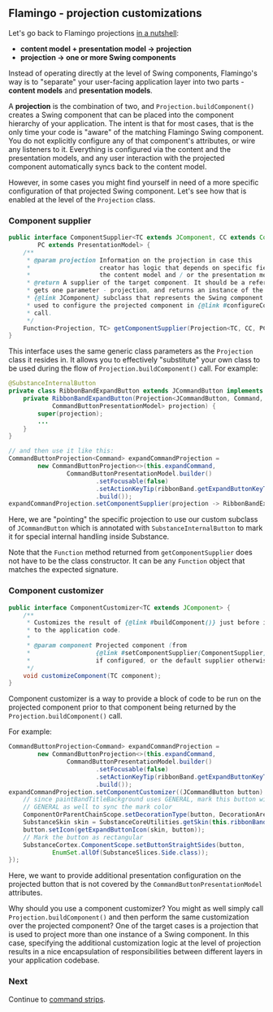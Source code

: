 ## Flamingo - projection customizations

Let's go back to Flamingo projections [in a nutshell](Intro.md):

- **content model + presentation model &#8594; projection**
- **projection &#8594; one or more Swing components**

Instead of operating directly at the level of Swing components, Flamingo's way is to "separate" your user-facing application layer into two parts - **content models** and **presentation models**.

A **projection** is the combination of two, and `Projection.buildComponent()` creates a Swing component that can be placed into the component hierarchy of your application. The intent is that for most cases, that is the only time your code is "aware" of the matching Flamingo Swing component. You do not explicitly configure any of that component's attributes, or wire any listeners to it. Everything is configured via the content and the presentation models, and any user interaction with the projected component automatically syncs back to the content model.

However, in some cases you might find yourself in need of a more specific configuration of that projected Swing component. Let's see how that is enabled at the level of the `Projection` class.

### Component supplier

```java
public interface ComponentSupplier<TC extends JComponent, CC extends ContentModel,
        PC extends PresentationModel> {
    /**
     * @param projection Information on the projection in case this
     *                   creator has logic that depends on specific field(s) of
     *                   the content model and / or the presentation model.
     * @return A supplier of the target component. It should be a reference to a function that
     * gets one parameter - projection, and returns an instance of the matching
     * {@link JComponent} subclass that represents the Swing component to be
     * used to configure the projected component in {@link #configureComponent(JComponent)}
     * call.
     */
    Function<Projection, TC> getComponentSupplier(Projection<TC, CC, PC> projection);
}
```

This interface uses the same generic class parameters as the `Projection` class it resides in. It allows you to effectively "substitute" your own class to be used during the flow of `Projection.buildComponent()` call. For example:

```java
@SubstanceInternalButton
private class RibbonBandExpandButton extends JCommandButton implements FlamingoInternalButton {
    private RibbonBandExpandButton(Projection<JCommandButton, Command,
            CommandButtonPresentationModel> projection) {
        super(projection);
        ...
    }
}

// and then use it like this:
CommandButtonProjection<Command> expandCommandProjection =
        new CommandButtonProjection<>(this.expandCommand,
                CommandButtonPresentationModel.builder()
                        .setFocusable(false)
                        .setActionKeyTip(ribbonBand.getExpandButtonKeyTip())
                        .build());
expandCommandProjection.setComponentSupplier(projection -> RibbonBandExpandButton::new);
```

Here, we are "pointing" the specific projection to use our custom subclass of `JCommandButton` which is annotated with `SubstanceInternalButton` to mark it for special internal handling inside Substance.

Note that the `Function` method returned from `getComponentSupplier` does not have to be the class constructor. It can be any `Function` object that matches the expected signature.

### Component customizer

```java
public interface ComponentCustomizer<TC extends JComponent> {
    /**
     * Customizes the result of {@link #buildComponent()} just before it is returned
     * to the application code.
     *
     * @param component Projected component (from
     *                  {@link #setComponentSupplier(ComponentSupplier)}
     *                  if configured, or the default supplier otherwise.
     */
    void customizeComponent(TC component);
}
```

Component customizer is a way to provide a block of code to be run on the projected component prior to that component being returned by the `Projection.buildComponent()` call.

For example:

```java
CommandButtonProjection<Command> expandCommandProjection =
        new CommandButtonProjection<>(this.expandCommand,
                CommandButtonPresentationModel.builder()
                        .setFocusable(false)
                        .setActionKeyTip(ribbonBand.getExpandButtonKeyTip())
                        .build());
expandCommandProjection.setComponentCustomizer((JCommandButton button) -> {
    // since paintBandTitleBackground uses GENERAL, mark this button with
    // GENERAL as well to sync the mark color
    ComponentOrParentChainScope.setDecorationType(button, DecorationAreaType.GENERAL);
    SubstanceSkin skin = SubstanceCoreUtilities.getSkin(this.ribbonBand);
    button.setIcon(getExpandButtonIcon(skin, button));
    // Mark the button as rectangular
    SubstanceCortex.ComponentScope.setButtonStraightSides(button,
            EnumSet.allOf(SubstanceSlices.Side.class));
});
```

Here, we want to provide additional presentation configuration on the projected button that is not covered by the `CommandButtonPresentationModel` attributes.

Why should you use a component customizer? You might as well simply call `Projection.buildComponent()` and then perform the same customization over the projected component? One of the target cases is a projection that is used to project more than one instance of a Swing component. In this case, specifying the additional customization logic at the level of projection results in a nice encapsulation of responsibilities between different layers in your application codebase.

### Next

Continue to [command strips](CommandStrip.md).
